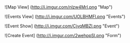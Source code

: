 ![Map View] (http://i.imgur.com/nlzw4Mrl.png "Map")

![Events View] (http://i.imgur.com/UOLBHMFl.png "Events")

![Event Show] (http://i.imgur.com/CjvqMBZl.png "Event")

![Create Event] (http://i.imgur.com/2wehppSl.png "Form")
